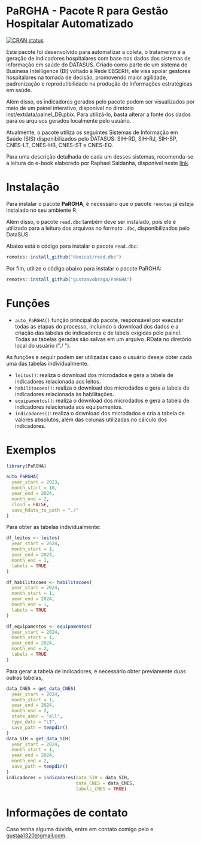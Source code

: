 # PaRGHA - Pacote R para Gestão Hospitalar Automatizado

<!-- badges: start -->
<!--[![R-CMD-check](https://github.com/rfsaldanha/microdatasus/actions/workflows/R-CMD-check.yaml/badge.svg)](https://github.com/rfsaldanha/microdatasus/actions/workflows/R-CMD-check.yaml)-->
[![CRAN status](https://www.r-pkg.org/badges/version/microdatasus)](https://CRAN.R-project.org/package=microdatasus)
<!-- badges: end -->

Este pacote foi desenvolvido para automatizar a coleta, o tratamento e a geração de indicadores hospitalares com base nos dados dos sistemas de informação em saúde do DATASUS. Criado como parte de um sistema de Business Intelligence (BI) voltado à Rede EBSERH, ele visa apoiar gestores hospitalares na tomada de decisão, promovendo maior agilidade, padronização e reprodutibilidade na produção de informações estratégicas em saúde.

Além disso, os indicadores gerados pelo pacote podem ser visualizados por meio de um painel interativo, disponível no diretório inst/extdata/painel_DB.pbix. Para utilizá-lo, basta alterar a fonte dos dados para os arquivos gerados localmente pelo usuário.

Atualmente, o pacote utiliza os seguintes Sistemas de Informação em Saúde (SIS) disponibilizados pelo DATASUS: SIH-RD, SIH-RJ, SIH-SP, CNES-LT, CNES-HB, CNES-ST e CNES-EQ.

Para uma descrição detalhada de cada um desses sistemas, recomenda-se a leitura do e-book elaborado por Raphael Saldanha, disponível neste [link](https://rfsaldanha.github.io/sis/).


# Instalação
Para instalar o pacote **PaRGHA**, é necessário que o pacote `remotes` já esteja instalado no seu ambiente R.

Além disso, o pacote `read.dbc` também deve ser instalado, pois ele é utilizado para a leitura dos arquivos no formato `.dbc`, disponibilizados pelo DataSUS.

Abaixo está o código para instalar o pacote `read.dbc`:

```r
remotes::install_github("danicat/read.dbc")
```
Por fim, utilize o código abaixo para instalar o pacote PaRGHA:
```r
remotes::install_github("gustaavobraga/PaRGHA")
```
# Funções
- `auto_PaRGHA()` função principal do pacote, responsável por executar todas as etapas do processo, incluindo o download dos dados e a criação das tabelas de indicadores e de labels exigidas pelo painel. Todas as tabelas geradas são salvas em um arquivo .RData no diretório local do usuário ("./
  ").

As funções a seguir podem ser utilizadas caso o usuário deseje obter cada uma das tabelas individualmente.
- `leitos()`: realiza o download dos microdados e gera a tabela de indicadores relacionada aos leitos.
- `habilitacoes()`: realiza o download dos microdados e gera a tabela de indicadores relacionada às habilitações.
- `equipamentos()`: realiza o download dos microdados e gera a tabela de indicadores relacionada aos equipamentos.
- `indicadores()`: realiza o download dos microdados e cria a tabela de valores absolutos, além das colunas utilizadas no cálculo dos indicadores.

# Exemplos
```r
library(PaRGHA)

auto_PaRGHA(
  year_start = 2023,
  month_start = 10,
  year_end = 2024,
  month_end = 2,
  cloud = FALSE,
  save_Rdata_to_path = "./"
)
```
Para obter as tabelas individualmente:
```r
df_leitos <- leitos(
  year_start = 2024,
  month_start = 1,
  year_end = 2024,
  month_end = 1,
  labels = TRUE
)

df_habilitacoes <- habilitacoes(
  year_start = 2024,
  month_start = 1,
  year_end = 2024,
  month_end = 1,
  labels = TRUE
)

df_equipamentos <- equipamentos(
  year_start = 2024,
  month_start = 1,
  year_end = 2024,
  month_end = 2,
  labels = TRUE
)
```
Para gerar a tabela de indicadores, é necessário obter previamente duas outras tabelas,
```r
data_CNES = get_data_CNES(
  year_start = 2024,
  month_start = 1,
  year_end = 2024,
  month_end = 2,
  state_abbr = "all",
  type_data = "LT",
  save_path = tempdir()
)
data_SIH = get_data_SIH(
  year_start = 2024,
  month_start = 1,
  year_end = 2024,
  month_end = 2,
  save_path = tempdir()
)
indicadores = indicadores(data_SIH = data_SIH,
                          data_CNES = data_CNES,
                          labels_CNES = TRUE)
```

# Informações de contato
Caso tenha alguma dúvida, entre em contato comigo pelo e [gustaa1320\@gmail.com](mailto:gusta1320@gmail.com).
